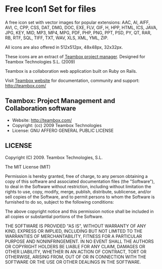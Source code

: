 Free Icon1 Set for files
================================

A free icon set with vector images for popular extensions:
AAC, AI, AIFF, AVI, C, CPP, CSS, DAT, DMG, DOC, EXE, FLV, GIF, H, HPP, HTML,
ICS, JAVA, JPG, KEY, MID, MP3, MP4, MPG, PDF, PHP, PNG, PPT, PSD, PY, QT,
RAR, RB, RTF, SQL, TIFF, TXT, WAV, XLS, XML, YML, ZIP.

All icons are also offered in 512x512px, 48x48px, 32x32px.

These icons are an extract of [Teambox project manager](http://www.teambox.com/ "Project Management").
Designed for Teambox Technologies S.L. (2009)

Teambox is a collaboration web application built on Ruby on Rails.

Visit [Teambox website](http://teambox.com/ "Project Management")
for documentation, community and support: <http://teambox.com/>

Teambox: Project Management and Collaboration software
-------

- Website: <http://teambox.com/>
- Copyright: (cc) 2009 Teambox Technologies
- License: GNU AFFERO GENERAL PUBLIC LICENSE

LICENSE
-------

Copyright (C) 2009. Teambox Technologies, S.L.

The MIT License (MIT)

Permission is hereby granted, free of charge, to any person obtaining a copy
of this software and associated documentation files (the "Software"), to deal
in the Software without restriction, including without limitation the rights
to use, copy, modify, merge, publish, distribute, sublicense, and/or sell
copies of the Software, and to permit persons to whom the Software is
furnished to do so, subject to the following conditions:

The above copyright notice and this permission notice shall be included in
all copies or substantial portions of the Software.

THE SOFTWARE IS PROVIDED "AS IS", WITHOUT WARRANTY OF ANY KIND, EXPRESS OR
IMPLIED, INCLUDING BUT NOT LIMITED TO THE WARRANTIES OF MERCHANTABILITY,
FITNESS FOR A PARTICULAR PURPOSE AND NONINFRINGEMENT. IN NO EVENT SHALL THE
AUTHORS OR COPYRIGHT HOLDERS BE LIABLE FOR ANY CLAIM, DAMAGES OR OTHER
LIABILITY, WHETHER IN AN ACTION OF CONTRACT, TORT OR OTHERWISE, ARISING FROM,
OUT OF OR IN CONNECTION WITH THE SOFTWARE OR THE USE OR OTHER DEALINGS IN
THE SOFTWARE.
